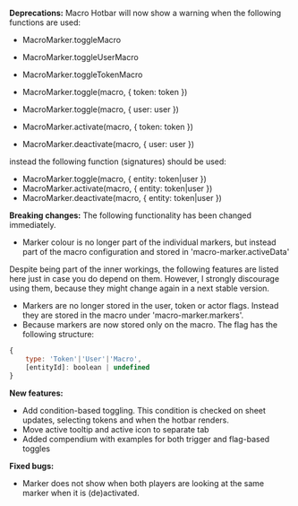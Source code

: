 **Deprecations:**
Macro Hotbar will now show a warning when the following functions are used:

- MacroMarker.toggleMacro
- MacroMarker.toggleUserMacro
- MacroMarker.toggleTokenMacro

- MacroMarker.toggle(macro, { token: token })
- MacroMarker.toggle(macro, { user: user })
- MacroMarker.activate(macro, { token: token })
- MacroMarker.deactivate(macro, { user: user })

instead the following function (signatures) should be used:

- MacroMarker.toggle(macro, { entity: token|user }) 
- MacroMarker.activate(macro, { entity: token|user })
- MacroMarker.deactivate(macro, { entity: token|user })

**Breaking changes:**
The following functionality has been changed immediately.
- Marker colour is no longer part of the individual markers, but instead part of the macro configuration and stored in 'macro-marker.activeData'

Despite being part of the inner workings, the following features are listed here just in case you do depend on them.
However, I strongly discourage using them, because they might change again in a next stable version.

- Markers are no longer stored in the user, token or actor flags. Instead they are stored in the macro under 'macro-marker.markers'.
- Because markers are now stored only on the macro. The flag has the following structure:
```js
{
    type: 'Token'|'User'|'Macro',
    [entityId]: boolean | undefined
}
```

**New features:**
- Add condition-based toggling. This condition is checked on sheet updates, selecting tokens and when the hotbar renders.
- Move active tooltip and active icon to separate tab
- Added compendium with examples for both trigger and flag-based toggles

**Fixed bugs:**
- Marker does not show when both players are looking at the same marker when it is (de)activated.
